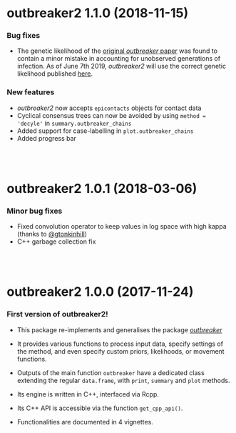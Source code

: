 outbreaker2 1.1.0 (2018-11-15)
==================

### Bug fixes

* The genetic likelihood of the [original *outbreaker* paper](https://journals.plos.org/ploscompbiol/article?id=10.1371/journal.pcbi.1003457) was found to contain a minor mistake in accounting for unobserved generations of infection. As of June 7th 2019, *outbreaker2* will use the correct genetic likelihood published [here](https://journals.plos.org/ploscompbiol/article?id=10.1371/journal.pcbi.1006930).

### New features

* *outbreaker2* now accepts `epicontacts` objects for contact data
* Cyclical consensus trees can now be avoided by using `method = 'decyle'` in `summary.outbreaker_chains`
* Added support for case-labelling in `plot.outbreaker_chains`
* Added progress bar


<br>
<br>

outbreaker2 1.0.1 (2018-03-06)
==================

### Minor bug fixes

* Fixed convolution operator to keep values in log space with high kappa (thanks to [@gtonkinhill](https://github.com/gtonkinhill/))
* C++ garbage collection fix



<br>
<br>

outbreaker2 1.0.0 (2017-11-24)
==================

### First version of outbreaker2!

* This package re-implements and generalises the package
  [*outbreaker*](https://CRAN.R-project.org/package=outbreaker)

* It provides various functions to process input data, specify settings of the
  method, and even specify custom priors, likelihoods, or movement functions.

* Outputs of the main function `outbreaker` have a dedicated class extending the
  regular `data.frame`, with `print`, `summary` and `plot` methods.

* Its engine is written in C++, interfaced via Rcpp.

* Its C++ API is accessible via the function `get_cpp_api()`.

* Functionalities are documented in 4 vignettes.
